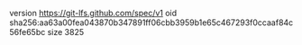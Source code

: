 version https://git-lfs.github.com/spec/v1
oid sha256:aa63a00fea043870b347891ff06cbb3959b1e65c467293f0ccaaf84c56fe65bc
size 3825
